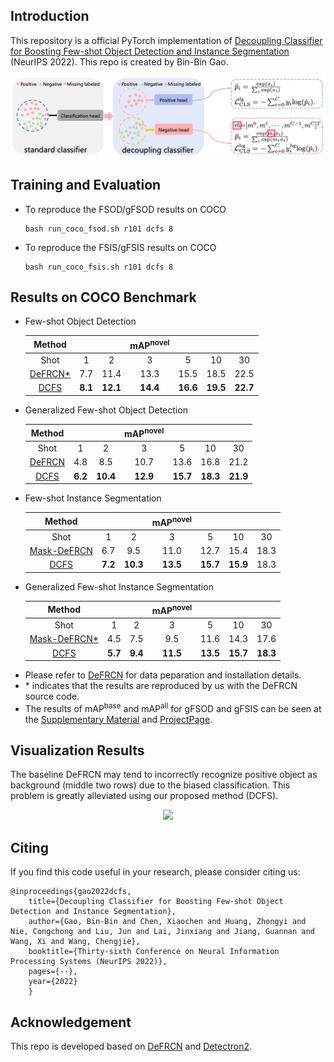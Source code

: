 ## Introduction

This repository is a official PyTorch implementation of [Decoupling Classifier for Boosting Few-shot Object Detection and Instance Segmentation](https://openreview.net/pdf?id=dVXO3Orjmxk) (NeurIPS 2022). This repo is created by Bin-Bin Gao.

<div align="center"><img src="assets/DCFS-PPL.png" width="800"></div>

## Training and Evaluation
* To reproduce the FSOD/gFSOD results on COCO
  ```angular2html
  bash run_coco_fsod.sh r101 dcfs 8
  ```
* To reproduce the FSIS/gFSIS results on COCO
  ```angular2html
  bash run_coco_fsis.sh r101 dcfs 8
  ```

## Results on COCO Benchmark
* Few-shot Object Detection

  |Method| | | mAP<sup>novel</sup> | | | |
  |:---:|:---:|:---:|:---:|:---:|:---:|:---:|
  | Shot |  1  |  2  |  3  |  5  |  10 |  30 |
  |[DeFRCN*](https://openaccess.thecvf.com/content/ICCV2021/papers/Qiao_DeFRCN_Decoupled_Faster_R-CNN_for_Few-Shot_Object_Detection_ICCV_2021_paper.pdf) |7.7|11.4|13.3|15.5|18.5|22.5|
  |[DCFS](https://openreview.net/pdf?id=dVXO3Orjmxk)  |**8.1**|**12.1**|**14.4**|**16.6**|**19.5**|**22.7**|
  
* Generalized Few-shot Object Detection

  |Method| | | mAP<sup>novel</sup> | | | |
  |:---:|:---:|:---:|:---:|:---:|:---:|:---:|
  | Shot |  1  |  2  |  3  |  5  |  10 |  30 |
  |[DeFRCN](https://openaccess.thecvf.com/content/ICCV2021/papers/Qiao_DeFRCN_Decoupled_Faster_R-CNN_for_Few-Shot_Object_Detection_ICCV_2021_paper.pdf) |4.8|8.5|10.7|13.6|16.8|21.2|
  |[DCFS](https://openreview.net/pdf?id=dVXO3Orjmxk)  |**6.2**|**10.4**|**12.9**|**15.7**|**18.3**|**21.9**| 

* Few-shot Instance Segmentation

  |Method| | | mAP<sup>novel</sup>| | | |
  |:---:|:---:|:---:|:---:|:---:|:---:|:---:|
  | Shot |  1  |  2  |  3  |  5  |  10 |  30 |
  |[Mask-DeFRCN](https://openaccess.thecvf.com/content/ICCV2021/papers/Qiao_DeFRCN_Decoupled_Faster_R-CNN_for_Few-Shot_Object_Detection_ICCV_2021_paper.pdf) |6.7|9.5|11.0|12.7|15.4|18.3|
  |[DCFS](https://openreview.net/pdf?id=dVXO3Orjmxk)  |**7.2**|**10.3**|**13.5**|**15.7**|**15.9**|18.3|

* Generalized Few-shot Instance Segmentation

  |Method| | | mAP<sup>novel</sup> | | | |
  |:---:|:---:|:---:|:---:|:---:|:---:|:---:|
  | Shot |  1  |  2  |  3  |  5  |  10 |  30 |
  |[Mask-DeFRCN*](https://openaccess.thecvf.com/content/ICCV2021/papers/Qiao_DeFRCN_Decoupled_Faster_R-CNN_for_Few-Shot_Object_Detection_ICCV_2021_paper.pdf) |4.5|7.5|9.5|11.6|14.3|17.6|
  |[DCFS](https://openreview.net/pdf?id=dVXO3Orjmxk)  |**5.7**|**9.4**|**11.5**|**13.5**|**15.7**|**18.3**|

  
- Please refer to [DeFRCN](https://github.com/er-muyue/DeFRCN) for data peparation and installation details.
- \* indicates that the results are reproduced by us with the DeFRCN source code.
- The results of mAP<sup>base</sup> and mAP<sup>all</sup> for gFSOD and gFSIS can be seen at the [Supplementary Material](https://openreview.net/attachment?id=dVXO3Orjmxk&name=supplementary_material) and [ProjectPage](https://csgaobb.github.io/Projects/DCFS).

## Visualization Results 
The baseline DeFRCN may tend to incorrectly recognize positive object as background (middle two rows) due to the biased classification. This problem is greatly alleviated using our proposed method (DCFS).
<div align="center"><img src="assets/DCFS-Vis.png" width="800"></div>

## Citing
If you find this code useful in your research, please consider citing us:
```
@inproceedings{gao2022dcfs,
	title={Decoupling Classifier for Boosting Few-shot Object Detection and Instance Segmentation},
	author={Gao, Bin-Bin and Chen, Xiaochen and Huang, Zhongyi and Nie, Congchong and Liu, Jun and Lai, Jinxiang and Jiang, Guannan and Wang, Xi and Wang, Chengjie},
	booktitle={Thirty-sixth Conference on Neural Information Processing Systems (NeurIPS 2022)},
	pages={--},
	year={2022}
	}  
```

## Acknowledgement
This repo is developed based on [DeFRCN](https://github.com/er-muyue/DeFRCN) and [Detectron2](https://github.com/facebookresearch/detectron2). 
